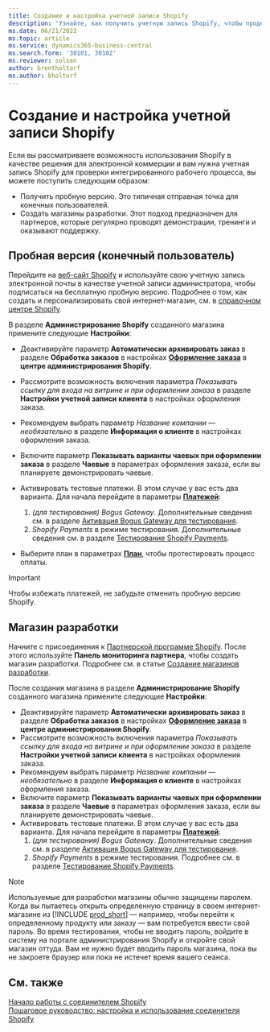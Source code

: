 ```yaml
---
title: Создание и настройка учетной записи Shopify
description: 'Узнайте, как получить учетную запись Shopify, чтобы продемонстрировать рабочий процесс интеграции Shopify и Business Central.'
ms.date: 06/21/2022
ms.topic: article
ms.service: dynamics365-business-central
ms.search.form: '30101, 30102'
ms.reviewer: solsen
author: brentholtorf
ms.author: bholtorf
---
```


# Создание и настройка учетной записи Shopify

Если вы рассматриваете возможность использования Shopify в качестве решения для электронной коммерции и вам нужна учетная запись Shopify для проверки интегрированного рабочего процесса, вы можете поступить следующим образом:

- Получить пробную версию. Это типичная отправная точка для конечных пользователей.  
- Создать магазины разработки. Этот подход предназначен для партнеров, которые регулярно проводят демонстрации, тренинги и оказывают поддержку.

## Пробная версия (конечный пользователь)

Перейдите на [веб-сайт Shopify](https://www.shopify.com) и используйте свою учетную запись электронной почты в качестве учетной записи администратора, чтобы подписаться на бесплатную пробную версию. Подробнее о том, как создать и персонализировать свой интернет-магазин, см. в [справочном центре Shopify](https://help.shopify.com/).

В разделе **Администрирование Shopify** созданного магазина примените следующие **Настройки**:

- Деактивируйте параметр **Автоматически архивировать заказ** в разделе **Обработка заказов** в настройках [**Оформление заказа**](https://www.shopify.com/admin/settings/checkout) в **центре администрирования Shopify**.
- Рассмотрите возможность включения параметра *Показывать ссылку для входа на витрине и при оформлении заказа* в разделе **Настройки учетной записи клиента** в настройках оформления заказа.
- Рекомендуем выбрать параметр *Название компании — необязательно* в разделе **Информация о клиенте** в настройках оформления заказа.
- Включите параметр **Показывать варианты чаевых при оформлении заказа** в разделе **Чаевые** в параметрах оформления заказа, если вы планируете демонстрировать чаевые.
- Активировать тестовые платежи. В этом случае у вас есть два варианта. Для начала перейдите в параметры [**Платежей**](https://www.shopify.com/admin/settings/payments):  
  1. *(для тестирования) Bogus Gateway*. Дополнительные сведения см. в разделе [Активация Bogus Gateway для тестирования](https://help.shopify.com/en/manual/checkout-settings/test-orders#place-a-test-order-by-simulating-a-transaction).
  2. *Shopify Payments* в режиме тестирования. Дополнительные сведения см. в разделе [Тестирование Shopify Payments](https://help.shopify.com/en/manual/payments/shopify-payments/testing-shopify-payments).

- Выберите план в параметрах [**План**](https://www.shopify.com/admin/settings/plan), чтобы протестировать процесс оплаты.

> [!Important]  
> Чтобы избежать платежей, не забудьте отменить пробную версию Shopify.

## Магазин разработки

Начните с присоединения к [Партнерской программе Shopify](https://help.shopify.com/partners/about). После этого используйте **Панель мониторинга партнера**, чтобы создать магазин разработки. Подробнее см. в статье [Создание магазинов разработки](https://help.shopify.com/partners/dashboard/managing-stores/development-stores).

После создания магазина в разделе **Администрирование Shopify** созданного магазина примените следующие **Настройки**:

- Деактивируйте параметр **Автоматически архивировать заказ** в разделе **Обработка заказов** в настройках [**Оформление заказа**](https://www.shopify.com/admin/settings/checkout) в **центре администрирования Shopify**.
- Рассмотрите возможность включения параметра *Показывать ссылку для входа на витрине и при оформлении заказа* в разделе **Настройки учетной записи клиента** в настройках оформления заказа.
- Рекомендуем выбрать параметр *Название компании — необязательно* в разделе **Информация о клиенте** в настройках оформления заказа.
- Включите параметр **Показывать варианты чаевых при оформлении заказа** в разделе **Чаевые** в параметрах оформления заказа, если вы планируете демонстрировать чаевые.
- Активировать тестовые платежи. В этом случае у вас есть два варианта. Для начала перейдите в параметры [**Платежей**](https://www.shopify.com/admin/settings/payments):  
  1. *(для тестирования) Bogus Gateway*. Дополнительные сведения см. в разделе [Активация Bogus Gateway для тестирования](https://help.shopify.com/en/manual/checkout-settings/test-orders#place-a-test-order-by-simulating-a-transaction).
  2. *Shopify Payments* в режиме тестирования. Подробнее см. в разделе [Тестирование Shopify Payments](https://help.shopify.com/en/manual/payments/shopify-payments/testing-shopify-payments).

> [!Note]  
> Используемые для разработки магазины обычно защищены паролем. Когда вы пытаетесь открыть определенную страницу в своем интернет-магазине из [!INCLUDE [prod_short](../includes/prod_short.md)] — например, чтобы перейти к определенному продукту или заказу — вам потребуется ввести свой пароль. Во время тестирования, чтобы не вводить пароль, войдите в систему на портале администрирования Shopify и откройте свой магазин оттуда. Вам не нужно будет вводить пароль магазина, пока вы не закроете браузер или пока не истечет время вашего сеанса.  

## См. также

[Начало работы с соединителем Shopify](get-started.md)  
[Пошаговое руководство: настройка и использование соединителя Shopify](walkthrough-setting-up-and-using-shopify.md)
